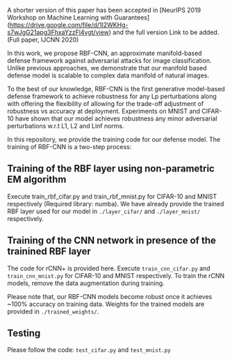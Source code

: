 A shorter version of this paper has been accepted in [NeurIPS 2019 Workshop on Machine Learning with Guarantees]
(https://drive.google.com/file/d/1I2WKHg-s7wJgG21apg3FhxaYzzFl4vgt/view) and the full version 
Link to be added. (Full paper, IJCNN 2020)

In this work, we propose RBF-CNN, an approximate manifold-based defense framework against adversarial attacks for image classification. Unlike previous approaches, we demonstrate that our manifold based defense model is scalable to complex data manifold of natural images. 

To the best of our knowledge, RBF-CNN is the first generative model-based defense framework to achieve robustness for any Lp perturbations along with offering the flexibility of allowing for the trade-off adjustment of robustness vs accuracy at deployment.
Experiments on MNIST and CIFAR-10 have shown that our model achieves robustness any minor adversarial perturbations w.r.t L1, L2 and Linf norms.

In this repository, we provide the training code for our defense model. The training of RBF-CNN is a two-step process:

## Training of the RBF layer using non-parametric EM algorithm
Execute train_rbf_cifar.py and train_rbf_mnist.py for CIFAR-10 and MNIST respectively (Required library: numba).
We have already provide the trained RBF layer used for our model in `./layer_cifar/` and `./layer_mnist/` respectively.

## Training of the CNN network in presence of the trainined RBF layer
The code for rCNN+ is provided here. Execute `train_cnn_cifar.py` and `train_cnn_mnist.py` for CIFAR-10 and MNIST respectively.
To train the rCNN models, remove the data augmentation during training. 

Please note that, our RBF-CNN models become robust once it achieves ~100% accuracy on training data.
Weights for the trained models are provided in `./trained_weights/`.

## Testing
Please follow the code: `test_cifar.py` and `test_mnist.py`
